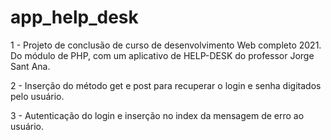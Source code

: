 # app_help_desk
 1 - Projeto de conclusão de curso de desenvolvimento Web completo 2021. Do módulo de PHP, com um aplicativo de HELP-DESK do professor Jorge Sant Ana.

 2 - Inserção do método get e post para recuperar o login e senha digitados pelo usuário.

3 -  Autenticação do login e inserção no index da mensagem de erro ao usuário.
